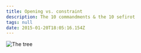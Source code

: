 ```yaml
---
title: Opening vs. constraint
description: The 10 commandments & the 10 sefirot
tags: null
date: 2015-01-20T18:05:16.154Z
---
```


![The tree](/posts/img/qkab/tree_commandments.svg)
